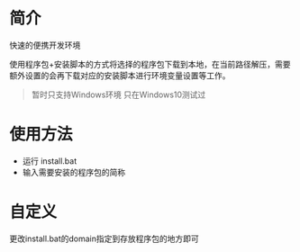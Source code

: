 # 简介
快速的便携开发环境

使用程序包+安装脚本的方式将选择的程序包下载到本地，在当前路径解压，需要额外设置的会再下载对应的安装脚本进行环境变量设置等工作。

> 暂时只支持Windows环境
> 只在Windows10测试过

# 使用方法
+ 运行 install.bat
+ 输入需要安装的程序包的简称

# 自定义
更改install.bat的domain指定到存放程序包的地方即可




